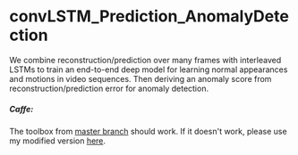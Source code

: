 # convLSTM_Prediction_AnomalyDetection
We combine reconstruction/prediction over many frames with interleaved LSTMs to train an end-to-end deep model 
for learning normal appearances and motions in video sequences. Then deriving an anomaly score from 
reconstruction/prediction error for anomaly detection.

##### Caffe: 
The toolbox from [master branch](https://github.com/BVLC/caffe.git) should work. If it doesn't work, please use my modified version [here](https://github.com/t2mhanh/caffe_convLSTM_WTA.git). 
